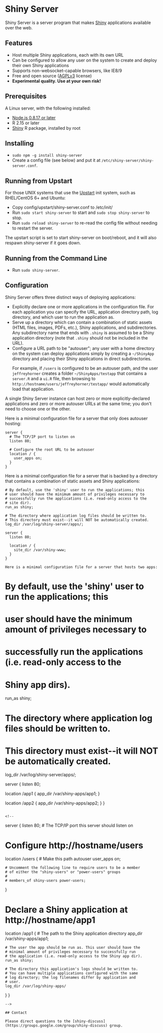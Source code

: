 # Shiny Server

Shiny Server is a server program that makes [Shiny](http://shiny.rstudio.org/) applications available over the web.

## Features

* Host multiple Shiny applications, each with its own URL
* Can be configured to allow any user on the system to create and deploy their own Shiny applications
* Supports non-websocket-capable browsers, like IE8/9
* Free and open source ([AGPLv3](http://www.gnu.org/licenses/agpl-3.0.html) license)
* **Experimental quality. Use at your own risk!**

## Prerequisites

A Linux server, with the following installed:

* [Node.js 0.8.17 or later](https://github.com/joyent/node/wiki/Installing-Node.js-via-package-manager)
* R 2.15 or later
* [Shiny](https://github.com/rstudio/shiny) R package, installed by root

## Installing

* `sudo npm -g install shiny-server`
* Create a config file (see below) and put it at `/etc/shiny-server/shiny-server.conf`.

## Running from Upstart

For those UNIX systems that use the [Upstart](http://upstart.ubuntu.com/) init system, such as RHEL/CentOS 6+ and Ubuntu:

* Copy config/upstart/shiny-server.conf to /etc/init/
* Run `sudo start shiny-server` to start and `sudo stop shiny-server` to stop.
* Run `sudo reload shiny-server` to re-read the config file without needing to restart the server.

The upstart script is set to start shiny-server on boot/reboot, and it will also
respawn shiny-server if it goes down.

## Running from the Command Line

* Run `sudo shiny-server`.

## Configuration

Shiny Server offers three distinct ways of deploying applications:

* Explicitly declare one or more applications in the configuration file. For each application you can specify the URL, application directory path, log directory, and which user to run the application as.
* Serve up a directory which can contain a combination of static assets (HTML files, images, PDFs, etc.), Shiny applications, and subdirectories. Any subdirectory name that ends with `.shiny` is assumed to be a Shiny application directory (note that `.shiny` should not be included in the URL).
* Configure a URL path to be "autouser"; any user with a home directory on the system can deploy applications simply by creating a `~/ShinyApp` directory and placing their Shiny applications in direct subdirectories.<p>For example, if `/users` is configured to be an autouser path, and the user `jeffreyhorner` creates a folder `~/ShinyApps/testapp` that contains a `server.R` and a `ui.R` file, then browsing to `http://hostname/users/jeffreyhorner/testapp/` would automatically load that application.</p>

A single Shiny Server instance can host zero or more explicitly-declared applications and zero or more autouser URLs at the same time; you don't need to choose one or the other.

Here is a minimal configuration file for a server that only does autouser hosting:

```
server {
  # The TCP/IP port to listen on
  listen 80;
  
  # Configure the root URL to be autouser
  location / {
    user_apps on;
  }
}
```

Here is a minimal configuration file for a server that is backed by a directory that contains a combination of static assets and Shiny applications:

```
# By default, use the 'shiny' user to run the applications; this
# user should have the minimum amount of privileges necessary to
# successfully run the applications (i.e. read-only access to the
# site dir).
run_as shiny;

# The directory where application log files should be written to.
# This directory must exist--it will NOT be automatically created.
log_dir /var/log/shiny-server/apps/;

server {
  listen 80;

  location / {
    site_dir /var/shiny-www;
  }
}

Here is a minimal configuration file for a server that hosts two apps:

```
# By default, use the 'shiny' user to run the applications; this
# user should have the minimum amount of privileges necessary to
# successfully run the applications (i.e. read-only access to the
# Shiny app dirs).
run_as shiny;

# The directory where application log files should be written to.
# This directory must exist--it will NOT be automatically created.
log_dir /var/log/shiny-server/apps/;

server {
  listen 80;
  
  location /app1 {
    app_dir /var/shiny-apps/app1;
  }
  
  location /app2 {
    app_dir /var/shiny-apps/app2;
  }
}
```

<!--
```
server {
  listen 80;  # The TCP/IP port this server should listen on
  
  # Configure http://hostname/users
  location /users {
  	# Make this path autouser
  	user_apps on;
  	
  	# Uncomment the following line to require users to be a member
  	# of either the "shiny-users" or "power-users" groups
  	#
  	# members_of shiny-users power-users;
  }
  
  # Declare a Shiny application at http://hostname/app1
  location /app1 {
    # The path to the Shiny application directory
    app_dir /var/shiny-apps/app1;
    
    # The user the app should be run as. This user should have the
    # minimal amount of privileges necessary to successfully run
    # the application (i.e. read-only access to the Shiny app dir).
    run_as shiny;
    
    # The directory this application's logs should be written to.
    # You can have multiple applications configured with the same
    # log directory; the log filenames differ by application and
    # user.
    log_dir /var/log/shiny-apps/
  }
}
```
-->

## Contact

Please direct questions to the [shiny-discuss](https://groups.google.com/group/shiny-discuss) group.